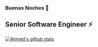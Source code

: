 ### Buenas Noches 👋

<!--
**ahmed-i-mokhtar/ahmed-i-mokhtar** is a ✨ _special_ ✨ repository because its `README.md` (this file) appears on your GitHub profile.

Here are some ideas to get you started:

- 🔭 I’m currently working on ...
- 🌱 I’m currently learning ...
- 👯 I’m looking to collaborate on ...
- 🤔 I’m looking for help with ...
- 💬 Ask me about ...
- 📫 How to reach me: ...
- 😄 Pronouns: ...
- ⚡ Fun fact: ...
-->

## Senior Software Engineer :zap:

[![Ahmed's github stats](https://github-readme-stats.vercel.app/api?username=ahmed-i-mokhtar&hide=contribs,issues&show_icons=true&theme=radical)](https://github.com/anuraghazra/github-readme-stats)


